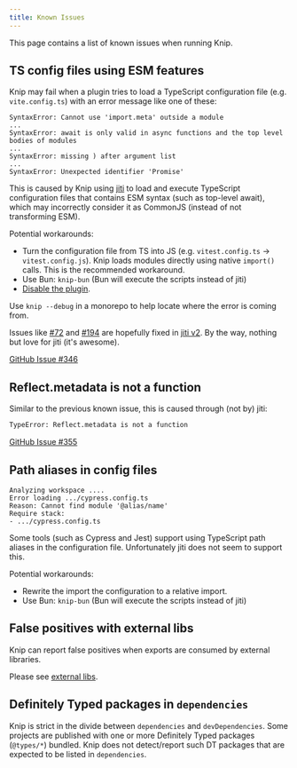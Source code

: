 ```yaml
---
title: Known Issues
---
```


This page contains a list of known issues when running Knip.

## TS config files using ESM features

Knip may fail when a plugin tries to load a TypeScript configuration file (e.g.
`vite.config.ts`) with an error message like one of these:

```
SyntaxError: Cannot use 'import.meta' outside a module
...
SyntaxError: await is only valid in async functions and the top level bodies of modules
...
SyntaxError: missing ) after argument list
...
SyntaxError: Unexpected identifier 'Promise'
```

This is caused by Knip using [jiti][1] to load and execute TypeScript
configuration files that contains ESM syntax (such as top-level await), which
may incorrectly consider it as CommonJS (instead of not transforming ESM).

Potential workarounds:

- Turn the configuration file from TS into JS (e.g. `vitest.config.ts` →
  `vitest.config.js`). Knip loads modules directly using native `import()`
  calls. This is the recommended workaround.
- Use Bun: `knip-bun` (Bun will execute the scripts instead of jiti)
- [Disable the plugin][2].

Use `knip --debug` in a monorepo to help locate where the error is coming from.

Issues like [#72][3] and [#194][4] are hopefully fixed in [jiti v2][5]. By the
way, nothing but love for jiti (it's awesome).

[GitHub Issue #346][6]

## Reflect.metadata is not a function

Similar to the previous known issue, this is caused through (not by) jiti:

```sh
TypeError: Reflect.metadata is not a function
```

[GitHub Issue #355][7]

## Path aliases in config files

```
Analyzing workspace ....
Error loading .../cypress.config.ts
Reason: Cannot find module '@alias/name'
Require stack:
- .../cypress.config.ts
```

Some tools (such as Cypress and Jest) support using TypeScript path aliases in
the configuration file. Unfortunately jiti does not seem to support this.

Potential workarounds:

- Rewrite the import the configuration to a relative import.
- Use Bun: `knip-bun` (Bun will execute the scripts instead of jiti)

## False positives with external libs

Knip can report false positives when exports are consumed by external libraries.

Please see [external libs][8].

## Definitely Typed packages in `dependencies`

Knip is strict in the divide between `dependencies` and `devDependencies`. Some
projects are published with one or more Definitely Typed packages (`@types/*`)
bundled. Knip does not detect/report such DT packages that are expected to be
listed in `dependencies`.

[1]: https://github.com/unjs/jiti
[2]: ./configuration.md#plugins
[3]: https://github.com/unjs/jiti/issues/72
[4]: https://github.com/unjs/jiti/issues/194
[5]: https://github.com/unjs/jiti/issues/174
[6]: https://github.com/webpro/knip/issues/346
[7]: https://github.com/webpro/knip/issues/355
[8]: ../guides/handling-issues.mdx#external-libs
